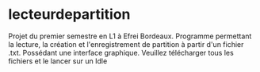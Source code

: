 # lecteurdepartition

Projet du premier semestre en L1 à Efrei Bordeaux.
Programme permettant la lecture, la création et l'enregistrement de partition à partir d'un fichier .txt.
Possédant une interface graphique.
Veuillez télécharger tous les fichiers et le lancer sur un Idle
